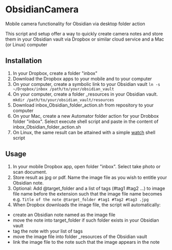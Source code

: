 # ObsidianCamera
Mobile camera functionality for Obsidian via desktop folder action

This script and setup offer a way to quickly create camera notes and store them in your Obsidian vault via Dropbox or similar cloud service and a Mac (or Linux) computer

## Installation

1. In your Dropbox, create a folder "inbox"
2. Download the Dropbox apps to your mobile and to your computer
3. On your computer, create a symbolic link to your Obsidian vault ``` ln -s  ~/Dropbox/inbox /path/to/your/obsidian_vault ```
4. On your computer, create a folder _resources in your Obsidian vault. ```mkdir /path/to/your/obsidian_vault/resources```
5. Download inbox_Obsidian_folder_action.sh from repository to your computer
6. On your Mac, create a new Automator folder action for your Drobbox folder "inbox". Select execute shell script and paste in the content of inbox_Obsidian_folder_action.sh
7. On Linux, the same result can be attained with a simple [watch](https://linux.die.net/man/1/watch) shell script

## Usage

1. In your mobile Dropbox app, open folder "inbox". Select take photo or scan document.
2. Store result as jpg or pdf. Name the image file as you wish to entitle your Obsidian note. 
3. Optional: Add @target_folder and a list of tags (#tag1 #tag2 ...) to image file name before the extension such that the image file name becomes e.g. ```Title of the note @target_folder #tag1 #Tag2 #tag3 .jpg ```
4. When Dropbox  downloads the image file, the script will automatically:
* create an Obsidian note named as the image file
*  move the note into target_folder if such folder exists in your Obsidian vault
*  tag the note with your list of tags 
*  move the image file into folder _resources of the Obsidian vault
*  link the image file to the note such that the image appears in the note
